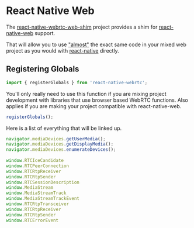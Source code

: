 # React Native Web

The [react-native-webrtc-web-shim](https://github.com/react-native-webrtc/react-native-webrtc-web-shim) project provides a shim for [react-native-web](https://github.com/necolas/react-native-web) support.  
  
That will allow you to use ["almost"](https://github.com/react-native-webrtc/react-native-webrtc-web-shim/tree/main#setup) the exact same code in your mixed web project as you would with [react-native](https://reactnative.dev/) directly.  

## Registering Globals

```javascript
import { registerGlobals } from 'react-native-webrtc';
```

You'll only really need to use this function if you are mixing project development with libraries that use browser based WebRTC functions. Also applies if you are making your project compatible with react-native-web.  

```javascript
registerGlobals();
```

Here is a list of everything that will be linked up.  

```javascript
navigator.mediaDevices.getUserMedia();
navigator.mediaDevices.getDisplayMedia();
navigator.mediaDevices.enumerateDevices();
  
window.RTCIceCandidate
window.RTCPeerConnection
window.RTCRtpReceiver
window.RTCRtpSender
window.RTCSessionDescription
window.MediaStream
window.MediaStreamTrack
window.MediaStreamTrackEvent
window.RTCRtpTransceiver
window.RTCRtpReceiver
window.RTCRtpSender
window.RTCErrorEvent
```
